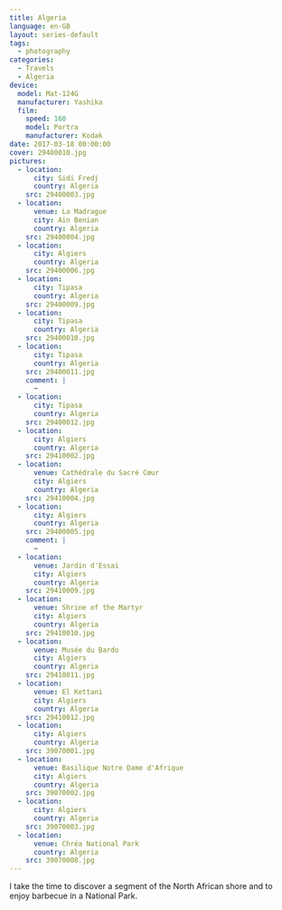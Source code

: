 ```yaml
---
title: Algeria
language: en-GB
layout: series-default
tags:
  - photography
categories:
  - Travels
  - Algeria
device:
  model: Mat-124G
  manufacturer: Yashika
  film:
    speed: 160
    model: Portra
    manufacturer: Kodak
date: 2017-03-18 00:00:00
cover: 29400010.jpg
pictures:
  - location:
      city: Sidi Fredj
      country: Algeria
    src: 29400003.jpg
  - location:
      venue: La Madrague
      city: Ain Benian
      country: Algeria
    src: 29400004.jpg
  - location:
      city: Algiers
      country: Algeria
    src: 29400006.jpg
  - location:
      city: Tipasa
      country: Algeria
    src: 29400009.jpg
  - location:
      city: Tipasa
      country: Algeria
    src: 29400010.jpg
  - location:
      city: Tipasa
      country: Algeria
    src: 29400011.jpg
    comment: |
      ~
  - location:
      city: Tipasa
      country: Algeria
    src: 29400012.jpg
  - location:
      city: Algiers
      country: Algeria
    src: 29410002.jpg
  - location:
      venue: Cathédrale du Sacré Cœur
      city: Algiers
      country: Algeria
    src: 29410004.jpg
  - location:
      city: Algiers
      country: Algeria
    src: 29400005.jpg
    comment: |
      ~
  - location:
      venue: Jardin d'Essai
      city: Algiers
      country: Algeria
    src: 29410009.jpg
  - location:
      venue: Shrine of the Martyr
      city: Algiers
      country: Algeria
    src: 29410010.jpg
  - location:
      venue: Musée du Bardo
      city: Algiers
      country: Algeria
    src: 29410011.jpg
  - location:
      venue: El Kettani
      city: Algiers
      country: Algeria
    src: 29410012.jpg
  - location:
      city: Algiers
      country: Algeria
    src: 39070001.jpg
  - location:
      venue: Basilique Notre Dame d'Afrique
      city: Algiers
      country: Algeria
    src: 39070002.jpg
  - location:
      city: Algiers
      country: Algeria
    src: 39070003.jpg
  - location:
      venue: Chréa National Park
      country: Algeria
    src: 39070008.jpg
---
```


I take the time to discover a segment of the North African shore and to enjoy barbecue in a National Park.
